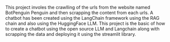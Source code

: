 This project involes the crawlling of the urls from the website named BotPenguin Penguin and then scrapping the content from each urls. 
A chatbot has been created using the LangChain framework using the RAG chain and also using the HuggingFace LLM.
This project is the basic of how to create a chatbot using the open source LLM and Langchain along with scrapping the data and deploying it using the streamlit library.
